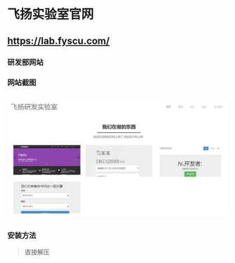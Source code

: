 # 飞扬实验室官网

## https://lab.fyscu.com/

### 研发部网站

### 网站截图

## ![screen](https://github.com/FeiyangClubSCU/Feiyang_RD_Laboratory/raw/master/images/screen.jpg)

### 安装方法

> 直接解压

